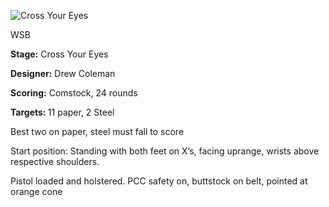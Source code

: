 ![Cross Your Eyes](https://github.com/bagellord/USPSA-Stages/blob/master/21-25%20rounds/Cross%20Your%20Eyes%20-%2024%20rounds%20-%20Comstock/Cross%20Your%20Eyes.png)

WSB

<b>Stage:</b> Cross Your Eyes

<b>Designer:</b> Drew Coleman

<b>Scoring:</b> Comstock, 24 rounds

<b>Targets: </b>11 paper, 2 Steel

Best two on paper, steel must fall to score

Start position: Standing with both feet on X’s, facing uprange, wrists above respective shoulders.

Pistol loaded and holstered. PCC safety on, buttstock on belt, pointed at orange cone

